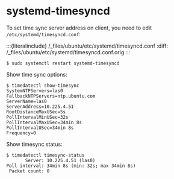 # systemd-timesyncd

To set time sync server address on client, you need to edit `/etc/systemd/timesyncd.conf`:

:::{literalinclude} /_files/ubuntu/etc/systemd/timesyncd.conf
:diff: /_files/ubuntu/etc/systemd/timesyncd.conf.orig
:::

```console
$ sudo systemctl restart systemd-timesyncd
```

Show time sync options:

```console
$ timedatectl show-timesync
SystemNTPServers=las0
FallbackNTPServers=ntp.ubuntu.com
ServerName=las0
ServerAddress=10.225.4.51
RootDistanceMaxUSec=5s
PollIntervalMinUSec=32s
PollIntervalMaxUSec=34min 8s
PollIntervalUSec=34min 8s
Frequency=0
```

Show timesync status:

```console
$ timedatectl timesync-status
       Server: 10.225.4.51 (las0)
Poll interval: 34min 8s (min: 32s; max 34min 8s)
 Packet count: 0
```
